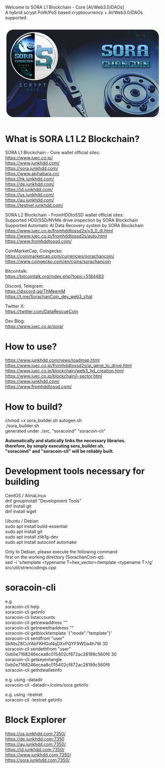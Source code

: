 
Welcome to SORA L1 Blockchain - Core [AI/Web3.0/DAOs]<br>
A hybrid scrypt PoW/PoS based cryptocurrency + AI/Web3.0/DAOs supported.

![SorachanCoin](https://raw.githubusercontent.com/FromHDDtoSSD/SorachanCoin-qt/master/src/qt/res/images/splash2.png)

What is SORA L1 L2 Blockchain?
===========================
SORA L1 Blockchain - Core wallet official sites:<br>
https://www.iuec.co.jp/<br>
https://www.junkhdd.com/<br>
https://sora.junkhdd.com/<br>
https://www.akihabara.cn/<br>
https://hk.junkhdd.com/<br>
https://de.junkhdd.com/<br>
https://id.junkhdd.com/<br>
https://us.junkhdd.com/<br>
https://au.junkhdd.com/<br>
https://testnet.junkhdd.com/

SORA L2 Blockchain - FromHDDtoSSD wallet official sites:<br>
Supported HDD/SSD/NVMe drive inspection by SORA Blockchain<br>
Supported Automatic AI Data Recovery system by SORA Blockchain<br>
https://www.iuec.co.jp/fromhddtossd2s/v3_0_dl.html<br>
https://www.iuec.co.jp/fromhddtossd2s/auto.html<br>
https://www.fromhddtossd.com/

CoinMarketCap, Coingecko:<br>
https://coinmarketcap.com/currencies/sorachancoin/<br>
https://www.coingecko.com/en/coins/sorachancoin

Bitcointalk:<br>
https://bitcointalk.org/index.php?topic=5184483

Discord, Telegram:<br>
https://discord.gg/ThMeemM<br>
https://t.me/SorachanCoin_dev_web3_chat

Twitter X:<br>
https://twitter.com/DataRescueCoin

Dev Blog:<br>
https://www.iuec.co.jp/sora/

How to use?
===========================
https://www.junkhdd.com/news/loadmap.html<br>
https://www.iuec.co.jp/fromhddtossd2s/ai_gene_to_drive.html<br>
https://www.iuec.co.jp/blockchain/web3_hd_creation.html<br>
https://www.iuec.co.jp/blockchain/i-sector.html<br>
https://www.junkhdd.com/<br>
https://www.fromhddtossd.com/

How to build?
===========================
chmod +x sora_builder.sh autogen.sh<br>
./sora_builder.sh<br>
generated under ./src, "soracoind" "soracoin-cli"

**Automatically and statically links the necessary libraries.<br>
therefore, by simply executing sora_builder.sh, <br>
"soracoind" and "soracoin-cli" will be reliably built.**

Development tools necessary for building
===========================
CentOS / AlmaLinux<br>
dnf groupinstall "Development Tools"<br>
dnf install git<br>
dnf install wget

Ubuntu / Debian<br>
sudo apt install build-essential<br>
sudo apt install git<br>
sudo apt install zlib1g-dev<br>
sudo apt install autoconf automake

Only to Debian, please execute the following command <br>
first on the working directory (SorachanCoin-qt).<br>
sed -i 's/template \<typename T=hex_vector\>/template \<typename T\>/g' src/util/strencodings.cpp

soracoin-cli
===========================
e.g.<br>
soracoin-cli help<br>
soracoin-cli getinfo<br>
soracoin-cli listaccounts<br>
soracoin-cli getnewaddress ""<br>
soracoin-cli getnewethaddress ""<br>
soracoin-cli getblocktemplate '{"mode":"template"}'<br>
soracoin-cli sendfrom "user" SkNtsZ8CuYAbFKHGoNqDXvPQYF9WDa4h7W 30<br>
soracoin-cli sendethfrom "user" 0xb0e7168246ecea8c015402cf872ac28199c560f6 30<br>
soracoin-cli getkeyentangle 0xb0e7168246ecea8c015402cf872ac28199c560f6<br>
soracoin-cli gethdwalletinfo

e.g. using -datadir<br>
soracoin-cli -datadir=/coins/sora getinfo

e.g. using -testnet<br>
soracoin-cli -testnet getinfo

Block Explorer
===========================
https://us.junkhdd.com:7350/<br>
https://de.junkhdd.com:7350<br>
https://au.junkhdd.com:7350/<br>
https://id.junkhdd.com:7350/<br>
https://www.junkhdd.com:7350/<br>
https://sora.junkhdd.com:7350/
